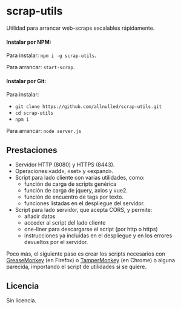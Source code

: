 # scrap-utils

Utilidad para arrancar web-scraps escalables rápidamente.

#### Instalar por NPM:

Para instalar: `npm i -g scrap-utils`.

Para arrancar: `start-scrap`.


#### Instalar por Git:

Para instalar:

  - `git clone https://github.com/allnulled/scrap-utils.git`
  - `cd scrap-utils`
  - `npm i`

Para arrancar: `node server.js`

## Prestaciones

  - Servidor HTTP (8080) y HTTPS (8443).
  - Operaciones:«add», «set» y «expand».
  - Script para lado cliente con varias utilidades, como:
    - función de carga de scripts genérica
    - función de carga de jquery, axios y vue2.
    - función de encuentro de tags por texto.
    - funciones listadas en el despliegue del servidor.
  - Script para lado servidor, que acepta CORS, y permite:
    - añadir datos
    - acceder al script del lado cliente
    - one-liner para descargarse el script (por http o https)
    - instrucciones ya incluidas en el despliegue y en los errores devueltos por el servidor.

Poco más, el siguiente paso es crear los scripts necesarios con [GreaseMonkey](https://addons.mozilla.org/ca/firefox/addon/greasemonkey/) (en Firefox) o [TamperMonkey](https://chrome.google.com/webstore/detail/tampermonkey/dhdgffkkebhmkfjojejmpbldmpobfkfo?hl=ca) (en Chrome) o alguna parecida, importando el script de utilidades si se quiere.

## Licencia

Sin licencia.